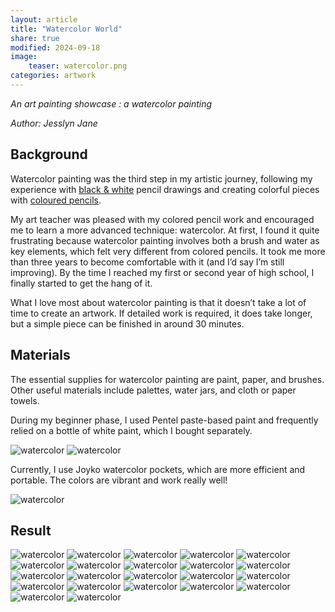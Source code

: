 ```yaml
---
layout: article
title: "Watercolor World"
share: true
modified: 2024-09-18
image:
    teaser: watercolor.png
categories: artwork
---
```


*An art painting showcase : a watercolor painting*

<i>Author: Jesslyn Jane</i>


## Background 

Watercolor painting was the third step in my artistic journey, following my experience with [black & white](https://jesslynnjane.github.io/artwork/black-white-world/) pencil drawings and creating colorful pieces with [coloured pencils](https://jesslynnjane.github.io/artwork/pencil-color-world/).

My art teacher was pleased with my colored pencil work and encouraged me to learn a more advanced technique: watercolor. At first, I found it quite frustrating because watercolor painting involves both a brush and water as key elements, which felt very different from colored pencils. It took me more than three years to become comfortable with it (and I’d say I’m still improving). By the time I reached my first or second year of high school, I finally started to get the hang of it.

What I love most about watercolor painting is that it doesn’t take a lot of time to create an artwork. If detailed work is required, it does take longer, but a simple piece can be finished in around 30 minutes.

## Materials

The essential supplies for watercolor painting are paint, paper, and brushes. Other useful materials include palettes, water jars, and cloth or paper towels.

During my beginner phase, I used Pentel paste-based paint and frequently relied on a bottle of white paint, which I bought separately.

![watercolor](/images/artwork/pentel.PNG)
![watercolor](/images/artwork/pentel_bottle.PNG)

Currently, I use Joyko watercolor pockets, which are more efficient and portable. The colors are vibrant and work really well!

![watercolor](/images/artwork/joyko.PNG)

## Result
![watercolor](/images/artwork/DSCF6649.JPG)
![watercolor](/images/artwork/DSCF6652.JPG)
![watercolor](/images/artwork/DSCF6653.JPG)
![watercolor](/images/artwork/DSCF6654.JPG)
![watercolor](/images/artwork/DSCF6655.JPG)
![watercolor](/images/artwork/DSCF6658.JPG)
![watercolor](/images/artwork/DSCF6659.JPG)
![watercolor](/images/artwork/DSCF6660.JPG)
![watercolor](/images/artwork/DSCF6661.JPG)
![watercolor](/images/artwork/DSCF6662.JPG)
![watercolor](/images/artwork/DSCF6663.JPG)
![watercolor](/images/artwork/DSCF6664.JPG)
![watercolor](/images/artwork/DSCF6665.JPG)
![watercolor](/images/artwork/DSCF6666.jpg)
![watercolor](/images/artwork/DSCF6669.JPG)
![watercolor](/images/artwork/DSCF6670.JPG)
![watercolor](/images/artwork/DSCF6674.JPG)
![watercolor](/images/artwork/DSCF6675.jpg)
![watercolor](/images/artwork/DSCF6677.jpg)
![watercolor](/images/artwork/DSCF6685.jpg)
![watercolor](/images/artwork/DSCF6686.jpg)
![watercolor](/images/artwork/DSCF6611.jpg)
